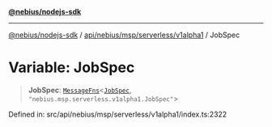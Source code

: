 [**@nebius/nodejs-sdk**](../../../../../../README.md)

---

[@nebius/nodejs-sdk](../../../../../../README.md) / [api/nebius/msp/serverless/v1alpha1](../README.md) / JobSpec

# Variable: JobSpec

> **JobSpec**: [`MessageFns`](../../../../../../runtime/protos/core/interfaces/MessageFns.md)\<[`JobSpec`](../interfaces/JobSpec.md), `"nebius.msp.serverless.v1alpha1.JobSpec"`\>

Defined in: src/api/nebius/msp/serverless/v1alpha1/index.ts:2322
